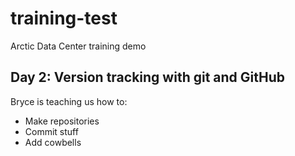 # training-test
Arctic Data Center training demo
## Day 2: Version tracking with git and GitHub
Bryce is teaching us how to:
* Make repositories
* Commit stuff
* Add cowbells
